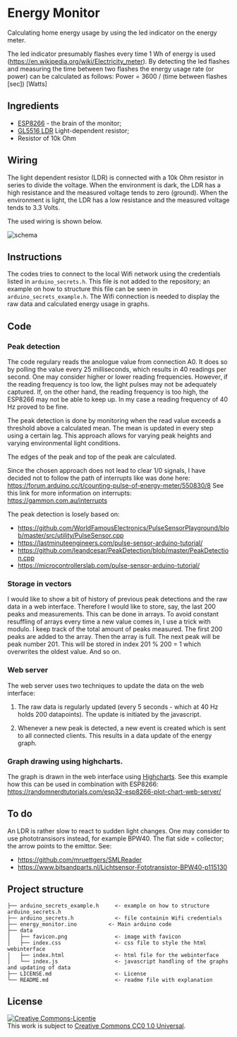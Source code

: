 # Energy Monitor

Calculating home energy usage by using the led indicator on the energy meter.

The led indicator presumably flashes every time 1 Wh of energy is used (https://en.wikipedia.org/wiki/Electricity_meter).
By detecting the led flashes and measuring the time between two flashes the energy usage rate (or power) can be calculated as follows:
Power = 3600 / (time between flashes [sec]) [Watts]

## Ingredients

- [ESP8266](https://en.wikipedia.org/wiki/ESP8266) - the brain of the monitor;
- [GL5516 LDR](https://en.wikipedia.org/wiki/Photoresistor) Light-dependent resistor;
- Resistor of 10k Ohm

## Wiring

The light dependent resistor (LDR) is connected with a 10k Ohm resistor in series to divide the voltage. 
When the environment is dark, the LDR has a high resistance and the measured voltage tends to zero (ground). 
When the environment is light, the LDR has a low resistance and the measured voltage tends to 3.3 Volts.

The used wiring is shown below.

![schema](https://github.com/user-attachments/assets/8f83836d-f707-4fd5-adda-57f91d4ffed7)


## Instructions

The codes tries to connect to the local Wifi network using the credentials listed in `arduino_secrets.h`. 
This file is not added to the repository; an example on how to structure this file can be seen in `arduino_secrets_example.h`.
The Wifi connection is needed to display the raw data and calculated energy usage in graphs.

## Code

### Peak detection

The code regulary reads the anologue value from connection A0. 
It does so by polling the value every 25 milliseconds, which results in 40 readings per second. 
One may consider higher or lower reading frequencies. 
However, if the reading frequency is too low, the light pulses may not be adequately captured. 
If, on the other hand, the reading frequency is too high, the ESP8266 may not be able to keep up.
In my case a reading frequency of 40 Hz proved to be fine.

The peak detection is done by monitoring when the read value exceeds a threshold above a calculated mean.
The mean is updated in every step using a certain lag. 
This approach allows for varying peak heights and varying environmental light conditions.

The edges of the peak and top of the peak are calculated.

Since the chosen approach does not lead to clear 1/0 signals, 
I have decided not to follow the path of interrupts like was done here: https://forum.arduino.cc/t/counting-pulse-of-energy-meter/550830/8
See this link for more information on interrupts: https://gammon.com.au/interrupts

The peak detection is losely based on:
- https://github.com/WorldFamousElectronics/PulseSensorPlayground/blob/master/src/utility/PulseSensor.cpp
- https://lastminuteengineers.com/pulse-sensor-arduino-tutorial/
- https://github.com/leandcesar/PeakDetection/blob/master/PeakDetection.cpp
- https://microcontrollerslab.com/pulse-sensor-arduino-tutorial/

### Storage in vectors

I would like to show a bit of history of previous peak detections and the raw data in a web interface. 
Therefore I would like to store, say, the last 200 peaks and measurements.
This can be done in arrays. 
To avoid constant resuffling of arrays every time a new value comes in, I use a trick with modulo.
I keep track of the total amount of peaks measured. The first 200 peaks are added to the array. Then the array is full.
The next peak will be peak number 201. This will be stored in index 201 % 200 = 1 which overwrites the oldest value.
And so on.

### Web server 

The web server uses two techniques to update the data on the web interface:

1. The raw data is regularly updated (every 5 seconds - which at 40 Hz holds 200 datapoints).
The update is initiated by the javascript.

2. Whenever a new peak is detected, a new event is created which is sent to all connected clients. 
This results in a data update of the energy graph.

### Graph drawing using highcharts.

The graph is drawn in the web interface using [Highcharts](https://www.highcharts.com/). 
See this example how this can be used in combination with ESP8266: https://randomnerdtutorials.com/esp32-esp8266-plot-chart-web-server/

## To do

An LDR is rather slow to react to sudden light changes. One may consider to use phototransisors instead, for example BPW40. 
The flat side = collector; the arrow points to the emittor. See:
- https://github.com/mruettgers/SMLReader
- https://www.bitsandparts.nl/Lichtsensor-Fototransistor-BPW40-p115130


## Project structure

```
├── arduino_secrets_example.h     <- example on how to structure arduino_secrets.h
├── arduino_secrets.h             <- file containin Wifi credentials
├── energy_monitor.ino          <- Main arduino code
├── data
│   ├── favicon.png               <- image with favicon
│   ├── index.css                 <- css file to style the html webinterface
│   ├── index.html                <- html file for the webinterface
│   └── index.js                  <- javascript handling of the graphs and updating of data
├── LICENSE.md                    <- License
└── README.md                     <- readme file with explanation
```

## License

<a rel="license" href="https://creativecommons.org/publicdomain/zero/1.0/">
<img alt="Creative Commons-Licentie" style="border-width:0" src="https://licensebuttons.net/l/publicdomain/88x31.png" />
</a>
<br />This work is subject to <a rel="license" href="https://creativecommons.org/publicdomain/zero/1.0/">Creative Commons CC0 1.0 Universal</a>.
